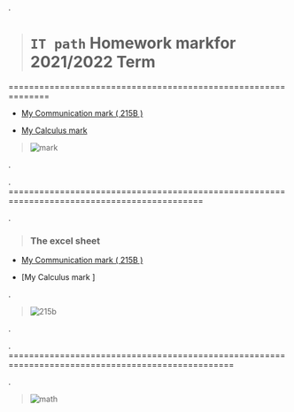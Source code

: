 .


> # `IT path` Homework markfor  2021/2022 Term


==============================================================



- [My Communication mark  ( 215B ) ](https://github.com/nancyalaswad90/My-Homework-mark-for-2021-2022-Term/blob/main/Nancy%20Al%20Aswad%20-TMA%20-%20215B.pdf)

- [My Calculus mark ](https://github.com/nancyalaswad90/My-Homework-mark-for-2021-2022-Term/blob/main/Nancy%20Al%20Aswad%20-%20MST129%20TMA.pdf)


> ![mark](https://user-images.githubusercontent.com/36210723/146539698-6412a47c-abb7-4484-8b27-4ed47d870709.png)


.

. ============================================================================================

.

> ### The excel sheet 
> 

- [My Communication mark  ( 215B ) ](https://github.com/nancyalaswad90/My-Homework-mark-for-2021-2022-Term/blob/main/Nancy%20Al%20Aswad%20-TMA%20-%20215B.pdf)

- [My Calculus mark ]


.


> ![215b](https://user-images.githubusercontent.com/36210723/146160928-f978f210-c7d0-4956-b339-5dfcb67ef91f.png)

.

. ==================================================================================================

.


> ![math](https://user-images.githubusercontent.com/36210723/146540305-999ded98-48ce-41ed-9bbd-91796da5e586.png)
